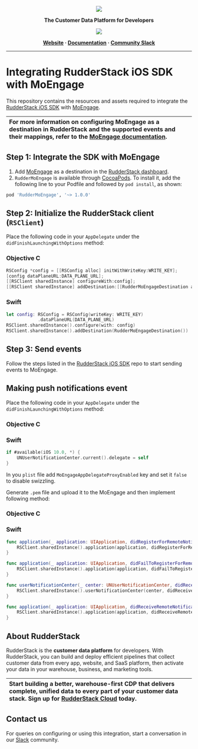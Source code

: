 <p align="center">
  <a href="https://rudderstack.com/">
    <img src="https://user-images.githubusercontent.com/59817155/121357083-1c571300-c94f-11eb-8cc7-ce6df13855c9.png">
  </a>
</p>

<p align="center"><b>The Customer Data Platform for Developers</b></p>

<p align="center">
  <a href="https://cocoapods.org/pods/RudderMoEngage">
    <img src="https://img.shields.io/cocoapods/v/RudderMoEngage.svg?style=flat">
    </a>
</p>

<p align="center">
  <b>
    <a href="https://rudderstack.com">Website</a>
    ·
    <a href="https://www.rudderstack.com/docs/destinations/marketing/moengage/">Documentation</a>
    ·
    <a href="https://rudderstack.com/join-rudderstack-slack-community">Community Slack</a>
  </b>
</p>

---
# Integrating RudderStack iOS SDK with MoEngage

This repository contains the resources and assets required to integrate the [RudderStack iOS SDK](https://www.rudderstack.com/docs/stream-sources/rudderstack-sdk-integration-guides/rudderstack-ios-sdk/ios-v2/) with [MoEngage](https://www.moengage.com/).

| For more information on configuring MoEngage as a destination in RudderStack and the supported events and their mappings, refer to the [MoEngage documentation](https://www.rudderstack.com/docs/destinations/marketing/moengage/).   |
| :--|


## Step 1: Integrate the SDK with MoEngage

1. Add [MoEngage](https://www.moengage.com/) as a destination in the [RudderStack dashboard](https://app.rudderstack.com/).
2. `RudderMoEngage` is available through [CocoaPods](https://cocoapods.org). To install it, add the following line to your Podfile and followed by `pod install`, as shown:

```ruby
pod 'RudderMoEngage', '~> 1.0.0'
```

## Step 2: Initialize the RudderStack client (`RSClient`)

Place the following code in your ```AppDelegate``` under the ```didFinishLaunchingWithOptions``` method:

### Objective C

```objective-c
RSConfig *config = [[RSConfig alloc] initWithWriteKey:WRITE_KEY];
[config dataPlaneURL:DATA_PLANE_URL];
[[RSClient sharedInstance] configureWith:config];
[[RSClient sharedInstance] addDestination:[[RudderMoEngageDestination alloc] init]];
```
### Swift

```swift
let config: RSConfig = RSConfig(writeKey: WRITE_KEY)
            .dataPlaneURL(DATA_PLANE_URL)
RSClient.sharedInstance().configure(with: config)
RSClient.sharedInstance().addDestination(RudderMoEngageDestination())
```
## Step 3: Send events

Follow the steps listed in the [RudderStack iOS SDK](https://github.com/rudderlabs/rudder-sdk-ios/tree/master-v2#sending-events) repo to start sending events to MoEngage.

## Making push notifications event

Place the following code in your ```AppDelegate``` under the ```didFinishLaunchingWithOptions``` method:

### Objective C

### Swift

```swift
if #available(iOS 10.0, *) {
    UNUserNotificationCenter.current().delegate = self
}
```

In you `plist` file add `MoEngageAppDelegateProxyEnabled` key and set it `false` to disable swizzling.

Generate `.pem` file and upload it to the MoEngage and then implement following method:

### Objective C

### Swift

```swift
func application(_ application: UIApplication, didRegisterForRemoteNotificationsWithDeviceToken deviceToken: Data) {
    RSClient.sharedInstance().application(application, didRegisterForRemoteNotificationsWithDeviceToken: deviceToken)
}

func application(_ application: UIApplication, didFailToRegisterForRemoteNotificationsWithError error: Error) {
    RSClient.sharedInstance().application(application, didFailToRegisterForRemoteNotificationsWithError: error)
}

func userNotificationCenter(_ center: UNUserNotificationCenter, didReceive response: UNNotificationResponse, withCompletionHandler completionHandler: @escaping () -> Void) {
    RSClient.sharedInstance().userNotificationCenter(center, didReceive: response, withCompletionHandler: completionHandler)
}

func application(_ application: UIApplication, didReceiveRemoteNotification userInfo: [AnyHashable: Any], fetchCompletionHandler completionHandler: @escaping (UIBackgroundFetchResult) -> Void) {
    RSClient.sharedInstance().application(application, didReceiveRemoteNotification: userInfo, fetchCompletionHandler: completionHandler)
}
```

## About RudderStack

RudderStack is the **customer data platform** for developers. With RudderStack, you can build and deploy efficient pipelines that collect customer data from every app, website, and SaaS platform, then activate your data in your warehouse, business, and marketing tools.

| Start building a better, warehouse-first CDP that delivers complete, unified data to every part of your customer data stack. Sign up for [RudderStack Cloud](https://app.rudderstack.com/signup?type=freetrial) today. |
| :---|

## Contact us

For queries on configuring or using this integration, start a conversation in our [Slack](https://rudderstack.com/join-rudderstack-slack-community) community.
